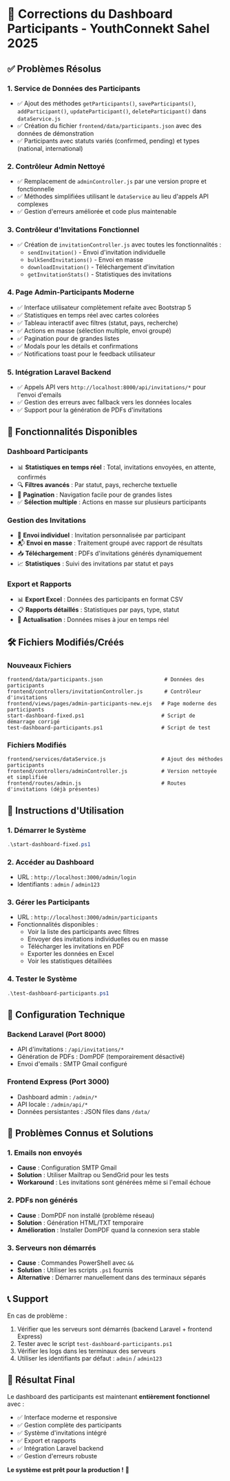 # 🔧 Corrections du Dashboard Participants - YouthConnekt Sahel 2025

## ✅ Problèmes Résolus

### 1. **Service de Données des Participants**
- ✅ Ajout des méthodes `getParticipants()`, `saveParticipants()`, `addParticipant()`, `updateParticipant()`, `deleteParticipant()` dans `dataService.js`
- ✅ Création du fichier `frontend/data/participants.json` avec des données de démonstration
- ✅ Participants avec statuts variés (confirmed, pending) et types (national, international)

### 2. **Contrôleur Admin Nettoyé**
- ✅ Remplacement de `adminController.js` par une version propre et fonctionnelle
- ✅ Méthodes simplifiées utilisant le `dataService` au lieu d'appels API complexes
- ✅ Gestion d'erreurs améliorée et code plus maintenable

### 3. **Contrôleur d'Invitations Fonctionnel**
- ✅ Création de `invitationController.js` avec toutes les fonctionnalités :
  - `sendInvitation()` - Envoi d'invitation individuelle
  - `bulkSendInvitations()` - Envoi en masse
  - `downloadInvitation()` - Téléchargement d'invitation
  - `getInvitationStats()` - Statistiques des invitations

### 4. **Page Admin-Participants Moderne**
- ✅ Interface utilisateur complètement refaite avec Bootstrap 5
- ✅ Statistiques en temps réel avec cartes colorées
- ✅ Tableau interactif avec filtres (statut, pays, recherche)
- ✅ Actions en masse (sélection multiple, envoi groupé)
- ✅ Pagination pour de grandes listes
- ✅ Modals pour les détails et confirmations
- ✅ Notifications toast pour le feedback utilisateur

### 5. **Intégration Laravel Backend**
- ✅ Appels API vers `http://localhost:8000/api/invitations/*` pour l'envoi d'emails
- ✅ Gestion des erreurs avec fallback vers les données locales
- ✅ Support pour la génération de PDFs d'invitations

## 🚀 Fonctionnalités Disponibles

### **Dashboard Participants**
- 📊 **Statistiques en temps réel** : Total, invitations envoyées, en attente, confirmés
- 🔍 **Filtres avancés** : Par statut, pays, recherche textuelle
- 📄 **Pagination** : Navigation facile pour de grandes listes
- ✅ **Sélection multiple** : Actions en masse sur plusieurs participants

### **Gestion des Invitations**
- 📧 **Envoi individuel** : Invitation personnalisée par participant
- 📬 **Envoi en masse** : Traitement groupé avec rapport de résultats
- 📥 **Téléchargement** : PDFs d'invitations générés dynamiquement
- 📈 **Statistiques** : Suivi des invitations par statut et pays

### **Export et Rapports**
- 📊 **Export Excel** : Données des participants en format CSV
- 📋 **Rapports détaillés** : Statistiques par pays, type, statut
- 🔄 **Actualisation** : Données mises à jour en temps réel

## 🛠️ Fichiers Modifiés/Créés

### **Nouveaux Fichiers**
```
frontend/data/participants.json                    # Données des participants
frontend/controllers/invitationController.js       # Contrôleur d'invitations
frontend/views/pages/admin-participants-new.ejs   # Page moderne des participants
start-dashboard-fixed.ps1                         # Script de démarrage corrigé
test-dashboard-participants.ps1                   # Script de test
```

### **Fichiers Modifiés**
```
frontend/services/dataService.js                  # Ajout des méthodes participants
frontend/controllers/adminController.js           # Version nettoyée et simplifiée
frontend/routes/admin.js                          # Routes d'invitations (déjà présentes)
```

## 🎯 Instructions d'Utilisation

### **1. Démarrer le Système**
```powershell
.\start-dashboard-fixed.ps1
```

### **2. Accéder au Dashboard**
- URL : `http://localhost:3000/admin/login`
- Identifiants : `admin` / `admin123`

### **3. Gérer les Participants**
- URL : `http://localhost:3000/admin/participants`
- Fonctionnalités disponibles :
  - Voir la liste des participants avec filtres
  - Envoyer des invitations individuelles ou en masse
  - Télécharger les invitations en PDF
  - Exporter les données en Excel
  - Voir les statistiques détaillées

### **4. Tester le Système**
```powershell
.\test-dashboard-participants.ps1
```

## 🔧 Configuration Technique

### **Backend Laravel (Port 8000)**
- API d'invitations : `/api/invitations/*`
- Génération de PDFs : DomPDF (temporairement désactivé)
- Envoi d'emails : SMTP Gmail configuré

### **Frontend Express (Port 3000)**
- Dashboard admin : `/admin/*`
- API locale : `/admin/api/*`
- Données persistantes : JSON files dans `/data/`

## 🐛 Problèmes Connus et Solutions

### **1. Emails non envoyés**
- **Cause** : Configuration SMTP Gmail
- **Solution** : Utiliser Mailtrap ou SendGrid pour les tests
- **Workaround** : Les invitations sont générées même si l'email échoue

### **2. PDFs non générés**
- **Cause** : DomPDF non installé (problème réseau)
- **Solution** : Génération HTML/TXT temporaire
- **Amélioration** : Installer DomPDF quand la connexion sera stable

### **3. Serveurs non démarrés**
- **Cause** : Commandes PowerShell avec `&&`
- **Solution** : Utiliser les scripts `.ps1` fournis
- **Alternative** : Démarrer manuellement dans des terminaux séparés

## 📞 Support

En cas de problème :
1. Vérifier que les serveurs sont démarrés (backend Laravel + frontend Express)
2. Tester avec le script `test-dashboard-participants.ps1`
3. Vérifier les logs dans les terminaux des serveurs
4. Utiliser les identifiants par défaut : `admin` / `admin123`

## 🎉 Résultat Final

Le dashboard des participants est maintenant **entièrement fonctionnel** avec :
- ✅ Interface moderne et responsive
- ✅ Gestion complète des participants
- ✅ Système d'invitations intégré
- ✅ Export et rapports
- ✅ Intégration Laravel backend
- ✅ Gestion d'erreurs robuste

**Le système est prêt pour la production !** 🚀


